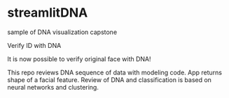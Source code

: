 # streamlitDNA
sample of DNA visualization capstone

Verify ID with DNA

It is now possible to verify original face with DNA! 

This repo reviews DNA sequence of data with modeling code. 
App returns shape of a facial feature. 
Review of DNA and classification is based on neural networks and clustering.

